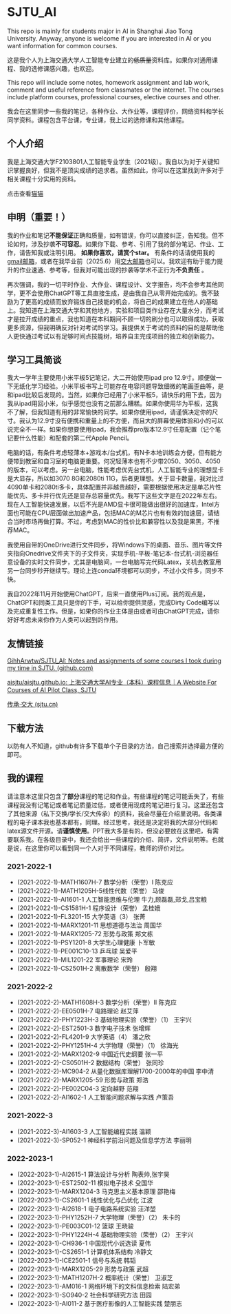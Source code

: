 # SJTU_AI

This repo is mainly for students major in AI in Shanghai Jiao Tong University. Anyway, anyone is welcome if you are interested in AI or you want information for common courses.

这是我个人为上海交通大学人工智能专业建立的~~低质量~~资料库。如果你对通用课程、我的选修课感兴趣，也欢迎。

This repo will include some notes, homework assignment and lab work, comment and useful reference from classmates or the internet. The courses include platform courses, professional courses, elective courses and other.

我会在这里同步一些我的笔记，各种作业、大作业等，课程评价，网络资料和学长同学资料。课程包含平台课，专业课，我上过的选修课和其他课程。

## 个人介绍

我是上海交通大学F2103801人工智能专业学生（2021级）。我自以为对于关键知识掌握良好，但我不是顶尖成绩的追求者。虽然如此，你可以在这里找到许多对于相关课程十分实用的资料。

点击查看[猫猫](Additional/Meno)

## 申明（重要！）

我的作业和笔记**不能保证**正确和质量，如有错误，你可以直接纠正，告知我。但不论如何，涉及抄袭**不可容忍**。如果你下载、参考、引用了我的部分笔记、作业、工作，请告知我或注明引用。 **如果你喜欢，请赏个star。** 有条件的话请使用我的[gmail邮箱](mailto:wangkailing151@gmail.com)，或者在我毕业前（2025.6）用[交大邮箱](mailto:wangkailing151@sjtu.edu.cn)也可以。我欢迎有助于能力提升的作业速通、参考等，但我对可能出现的抄袭等学术不正行为**不负责任** 。

再次强调，我的一切平时作业、大作业、课程设计、文字报告，均不会参考其他同学，更不会使用ChatGPT等工具直接生成，是由我自己从零开始完成的。我不鼓励为了更高的成绩而放弃锻炼自己技能的机会，将自己的成果建立在他人的基础上。我知道在上海交通大学和其他地方，实验和项目类作业存在大量水分，而考试才是拉开成绩的重点，我也知道在本科期间不顾一切的刷分也可以取得成功，获取更多资源，但我明确反对针对考试的学习。我提供关于考试的资料的目的是帮助他人更快通过考试以有足够时间点技能树，培养自主完成项目的独立和创新能力。

## 学习工具简谈

我大一学年主要使用小米平板5记笔记，大二开始使用ipad pro 12.9寸。顺便做一下无纸化学习经验。小米平板书写上可能存在电容问题导致细微的笔画歪曲等，是和ipad比较后发现的。当然，如果你已经用了小米平板5，请快乐的用下去，因为我从ipad用回小米，似乎感觉也没有之前那么糟糕。如果你使用华为平板，这我不了解，但我知道有用的非常愉快的同学。如果你使用ipad，请谨慎决定你的尺寸。我认为12.9寸没有便携和重量上的不方便，而且大的屏幕使用体验和小的可以说完全不一样。如果你想要使用ipad，我会推荐pro版本12.9寸任意配置（记个笔记要什么性能）和配套的第二代Apple Pencil。

电脑的话，有条件考虑轻薄本+游戏本/台式机，有N卡本地训练会方便，但有能方便带到教室和自习室的电脑更重要。何况轻薄本也有不少带2050、3050、4050的版本，可以考虑。另一台电脑，性能考虑优先台式机，人工智能专业的理想显卡是大显存，所以如3070 8G和2080ti 11G，后者更理想。关于显卡数量，我对比过4090单卡和2080ti多卡，具体配置并非越贵越好，需要根据使用决定是单芯片性能优先、多卡并行优先还是显存总容量优先。我写下这些文字是在2022年左右。现在人工智能快速发展，以后不光是AMD显卡很可能做出很好的加速库，Intel方面也可能在CPU层面做出加速产品，包括MAC的M芯片也有有效的加速层，请结合当时市场再做打算。不过，考虑到MAC的性价比和兼容性以及我是果黑，不推荐MAC。

我使用自带的OneDrive进行文件同步，将Windows下的桌面、音乐、图片等文件夹指向Onedrive文件夹下的子文件夹，实现手机-平板-笔记本-台式机-浏览器任意设备的实时文件同步，尤其是电脑间，一台电脑写完代码Latex，关机去教室用另一台同步秒开继续写。理论上连conda环境都可以同步，不过小文件多，同步不快。

我自2022年11月开始使用ChatGPT，后来一直使用Plus订阅。我的观点是，ChatGPT和同类工具只是你的下手，可以给你提供灵感，完成Dirty Code编写以及完成重复性工作。但是，如果你的作业主体是由或者可由ChatGPT完成，请你好好考虑未来你作为人类可以起到的作用。

## 友情链接

[GihhArwtw/SJTU_AI: Notes and assignments of some courses I took during my time in SJTU. (github.com)](https://github.com/GihhArwtw/SJTU_AI)

[aisjtu/aisjtu.github.io: 上海交通大学AI专业（本科）课程信息｜A Website For Courses of AI Pilot Class, SJTU](https://github.com/aisjtu/aisjtu.github.io)

[传承·交大 (sjtu.cn)](https://share.dyweb.sjtu.cn/)

## 下载方法

以防有人不知道，github有许多下载单个子目录的方法，自己搜索并选择最方便的即可。

## 我的课程

请注意本这里只包含了**部分**课程的笔记和作业。有些课程的笔记可能丢失了，有些课程我没有记笔记或者笔记质量过低，或者使用现成的笔记进行复习。这里还包含了其他来源（私下交换/学长/交大传承）的资料，我会尽量在介绍里说明。各类课程的电子课本我也基本都有，同理。经过思考，我还是决定将我的大部分代码和latex源文件开源。请**谨慎使用**。PPT我大多是有的，但没必要放在这里吧，有需要联系我。在各级目录中，我还会给出一些课程的介绍、简评，文件说明等。也就是说，在这里你可以看到同一个人对于不同课程，教师的评价对比。

### 2021-2022-1

- (2021-2022-1)-MATH1607H-7 数学分析（荣誉）Ⅰ 陈克应
- (2021-2022-1)-MATH1205H-5线性代数（荣誉） 马俊
- (2021-2022-1)-AI1601-1 人工智能思维与伦理 牛力,顾磊磊,郑戈,吕宝粮
- (2021-2022-1)-CS1581H-1 程序设计（荣誉） 孟桂娥
- (2021-2022-1)-FL3201-15 大学英语（3） 张菁
- (2021-2022-1)-MARX1201-11 思想道德与法治 周国华
- (2021-2022-1)-MARX1205-72 形势与政策 郑文栋
- (2021-2022-1)-PSY1201-8 大学生心理健康 卜军敏
- (2021-2022-1)-PE001C10-13 乒乓球 吴爱平
- (2021-2022-1)-MIL1201-22 军事理论 宋玲
- (2021-2022-1)-CS2501H-2 离散数学（荣誉） 殷翔



### 2021-2022-2

- (2021-2022-2)-MATH1608H-3 数学分析（荣誉）Ⅱ 陈克应
- (2021-2022-2)-EE0501H-7 电路理论 赵艾萍 
- (2021-2022-2)-PHY1223H-3 基础物理实验（荣誉）（1） 王宇兴
- (2021-2022-2)-EST2501-3 数字电子技术 张增辉
- (2021-2022-2)-FL4201-9 大学英语（4） 潘之欣
- (2021-2022-2)-PHY1251H-4 大学物理（荣誉）（1） 徐海光
- (2021-2022-2)-MARX1202-9 中国近代史纲要 张一平
- (2021-2022-2)-CS0501H-2 数据结构（荣誉） 张同珍
- (2021-2022-2)-MC904-2 从量化数据库理解1700-2000年的中国 李中清
- (2021-2022-2)-MARX1205-59 形势与政策 郑浩
- (2021-2022-2)-PE002C04-3 定向越野 范翔
- (2021-2022-2)-AI1602-1 人工智能问题求解与实践 卢策吾



### 2021-2022-3

- (2021-2022-3)-AI1603-3 人工智能编程实践 温颖
- (2021-2022-3)-SP052-1 神经科学前沿问题及信息学方法 李丽明



### 2022-2023-1

- (2022-2023-1)-AI2615-1 算法设计与分析 陶表帅,张宇昊
- (2022-2023-1)-EST2502-11 模拟电子技术 殳国华
- (2022-2023-1)-MARX1204-3 马克思主义基本原理 邵艳梅
- (2022-2023-1)-CS2601-1 线性优化与凸优化 江波
- (2022-2023-1)-AI2618-1 电子电路系统实验 汪洋堃
- (2022-2023-1)-PHY1252H-7 大学物理（荣誉）（2） 朱卡的
- (2022-2023-1)-PE003C01-12 篮球 王晓骏
- (2022-2023-1)-PHY1224H-4 基础物理实验（荣誉）（2） 王宇兴
- (2022-2023-1)-CH936-1 中国现代小说选读 夏伟
- (2022-2023-1)-CS2651-1 计算机体系结构 冷静文
- (2022-2023-1)-ICE2501-1 信号与系统 韩韬
- (2022-2023-1)-MARX1205-29 形势与政策 武超
- (2022-2023-1)-MATH1207H-2 概率统计（荣誉） 卫淑芝
- (2022-2023-1)-AM016-1 网络环境下的文科信息检索 陆宏弟
- (2022-2023-1)-SO940-2 社会科学研究方法 田园
- (2022-2023-1)-AI011-2 基于医疗影像的人工智能实践 楚朋志
